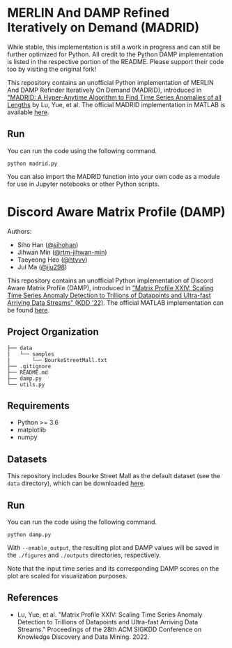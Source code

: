 # MERLIN And DAMP Refined Iteratively on Demand (MADRID)

While stable, this implementation is still a work in progress and can still be further optimized for Python. All credit to the Python DAMP implementation is listed in the respective portion of the README. Please support their code too by visiting the original fork!

This repository contains an unofficial Python implementation of MERLIN And DAMP Refinder Iteratively On Demand (MADRID), introduced in ["MADRID: A Hyper-Anytime Algorithm to Find Time Series Anomalies of all Lengths](https://www.dropbox.com/scl/fi/hd9gt0xs8v8mrsx3upwd3/ICDM23_Madrid_023.pdf?rlkey=s5s95y2eeyk159lx69qn1469e&e=1&dl=0) by Lu, Yue, et al. The official MADRID implementation in MATLAB is available [here](https://sites.google.com/view/madrid-icdm-23/home?authuser=0).

## Run

You can run the code using the following command.

```
python madrid.py
```

You can also import the MADRID function into your own code as a module for use in Jupyter notebooks or other Python scripts.

# Discord Aware Matrix Profile (DAMP)

Authors:

- Siho Han ([@sihohan](https://github.com/sihohan/DAMP))
- Jihwan Min ([@rtm-jihwan-min](https://github.com/rtm-jihwan-min))
- Taeyeong Heo ([@htyvv](https://github.com/htyvv))
- JuI Ma ([@iju298](https://github.com/iju298))

This repository contains an unofficial Python implementation of Discord Aware Matrix Profile (DAMP), introduced in ["Matrix Profile XXIV: Scaling Time Series Anomaly Detection to Trillions of Datapoints and Ultra-fast Arriving Data Streams" (KDD '22)](https://dl.acm.org/doi/abs/10.1145/3534678.3539271). The official MATLAB implementation can be found [here](https://sites.google.com/view/discord-aware-matrix-profile/documentation).

## Project Organization

    ├── data
    |   └── samples
    |       └── BourkeStreetMall.txt
    ├── .gitignore
    ├── README.md
    ├── damp.py
    └── utils.py

## Requirements

- Python >= 3.6
- matplotlib
- numpy

## Datasets

This repository includes Bourke Street Mall as the default dataset (see the `data` directory), which can be downloaded [here](https://sites.google.com/view/discord-aware-matrix-profile/documentation).

## Run

You can run the code using the following command.

```
python damp.py
```

With `--enable_output`, the resulting plot and DAMP values will be saved in the `./figures` and `./outputs` directories, respectively.

Note that the input time series and its corresponding DAMP scores on the plot are scaled for visualization purposes.

## References

- Lu, Yue, et al. "Matrix Profile XXIV: Scaling Time Series Anomaly Detection to Trillions of Datapoints and Ultra-fast Arriving Data Streams." Proceedings of the 28th ACM SIGKDD Conference on Knowledge Discovery and Data Mining. 2022.
